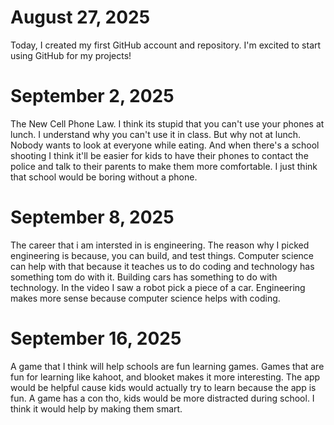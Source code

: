 # August 27, 2025
Today, I created my first GitHub account and repository. I'm excited to start using GitHub for my projects!
# September 2, 2025
The New Cell Phone Law. I think its stupid that you can't use your phones at lunch. I understand why you can't use it in class. But why not at lunch. Nobody wants to look at everyone while eating. And when there's a school shooting I think it'll be easier for kids to have their phones to contact the police and talk to their parents to make them more comfortable. I just think that school would be boring without a phone.
# September 8, 2025
The career that i am intersted in is engineering. The reason why I picked engineering is because, you can build, and test things. Computer science can help with that because it teaches us to do coding and technology has something tom do with it. Building cars has something to do with technology. In the video I saw a robot pick a piece of a car. Engineering makes more sense because computer science helps with coding.
# September 16, 2025
A game that I think will help schools are fun learning games. Games that are fun for learning like kahoot, and blooket makes it more interesting. The app would be helpful cause kids would actually try to learn because the app is fun. A game has a con tho, kids would be more distracted during school. I think it would help by making them smart.
